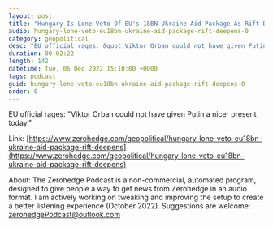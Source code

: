 ```yaml
---
layout: post
title: "Hungary Is Lone Veto Of EU's 18BN Ukraine Aid Package As Rift Deepens"
audio: hungary-lone-veto-eu18bn-ukraine-aid-package-rift-deepens-0
category: geopolitical
desc: "EU official rages: &quot;Viktor Orban could not have given Putin a nicer present today.&quot;"
duration: 00:02:22
length: 142
datetime: Tue, 06 Dec 2022 15:10:00 +0000
tags: podcast
guid: hungary-lone-veto-eu18bn-ukraine-aid-package-rift-deepens-0
order: 0
---
```

EU official rages: &quot;Viktor Orban could not have given Putin a nicer present today.&quot;

Link: [https://www.zerohedge.com/geopolitical/hungary-lone-veto-eu18bn-ukraine-aid-package-rift-deepens](https://www.zerohedge.com/geopolitical/hungary-lone-veto-eu18bn-ukraine-aid-package-rift-deepens)

About: The Zerohedge Podcast is a non-commercial, automated program, designed to give people a way to get news from Zerohedge in an audio format.  I am actively working on tweaking and improving the setup to create a better listening experience (October 2022).  Suggestions are welcome: [zerohedgePodcast@outlook.com](mailto:zerohedgePodcast@outlook.com)